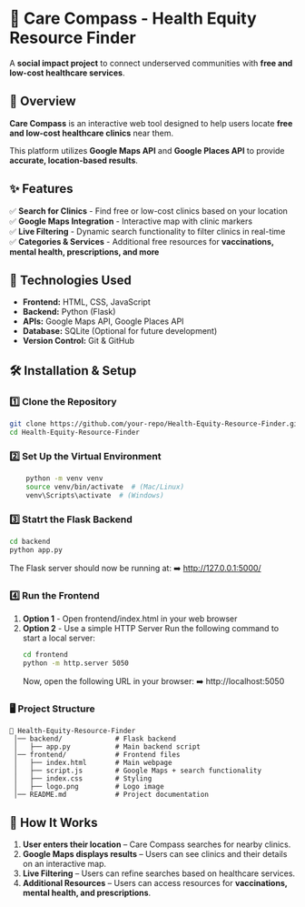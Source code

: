 # 🏥 Care Compass - Health Equity Resource Finder

A **social impact project** to connect underserved communities with **free and low-cost healthcare services**.

## 📌 Overview  
**Care Compass** is an interactive web tool designed to help users locate **free and low-cost healthcare clinics** near them.  

This platform utilizes **Google Maps API** and **Google Places API** to provide **accurate, location-based results**.


## ✨ Features  
✅ **Search for Clinics** - Find free or low-cost clinics based on your location  
✅ **Google Maps Integration** - Interactive map with clinic markers  
✅ **Live Filtering** - Dynamic search functionality to filter clinics in real-time  
✅ **Categories & Services** - Additional free resources for **vaccinations, mental health, prescriptions, and more**  


## 🚀 Technologies Used  
- **Frontend:** HTML, CSS, JavaScript  
- **Backend:** Python (Flask)  
- **APIs:** Google Maps API, Google Places API  
- **Database:** SQLite (Optional for future development)  
- **Version Control:** Git & GitHub  

## 🛠️ Installation & Setup  

### 1️⃣ Clone the Repository  
```sh
git clone https://github.com/your-repo/Health-Equity-Resource-Finder.git
cd Health-Equity-Resource-Finder
```
### 2️⃣ Set Up the Virtual Environment
   ```sh
       python -m venv venv
       source venv/bin/activate  # (Mac/Linux)
       venv\Scripts\activate  # (Windows)
```
### 3️⃣ Statrt the Flask Backend 
   ```sh
   cd backend
   python app.py
 ```
The Flask server should now be running at:
➡️ http://127.0.0.1:5000/

### 4️⃣ Run the Frontend
1. **Option 1** - Open frontend/index.html in your web browser
2. **Option 2** - Use a simple HTTP Server
  Run the following command to start a local server:
   ```sh
   cd frontend
   python -m http.server 5050
   ```
   Now, open the following URL in your browser:
➡️ http://localhost:5050


### 🖥️ Project Structure
    📂 Health-Equity-Resource-Finder
     │── backend/             # Flask backend
     │   ├── app.py           # Main backend script
     │── frontend/            # Frontend files
     │   ├── index.html       # Main webpage
     │   ├── script.js        # Google Maps + search functionality
     │   ├── index.css        # Styling
     │   ├── logo.png         # Logo image
     │── README.md            # Project documentation

## 📌 How It Works  
1. **User enters their location** – Care Compass searches for nearby clinics.  
2. **Google Maps displays results** – Users can see clinics and their details on an interactive map.  
3. **Live Filtering** – Users can refine searches based on healthcare services.  
4. **Additional Resources** – Users can access resources for **vaccinations, mental health, and prescriptions**.  
